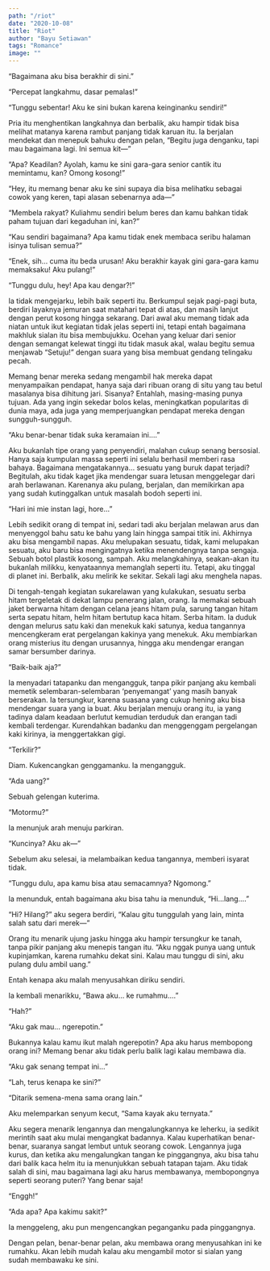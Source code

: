 ```yaml
---
path: "/riot"
date: "2020-10-08"
title: "Riot"
author: "Bayu Setiawan"
tags: "Romance"
image: ""
---
```

“Bagaimana aku bisa berakhir di sini.”

“Percepat langkahmu, dasar pemalas!”

“Tunggu sebentar! Aku ke sini bukan karena keinginanku sendiri!”

Pria itu menghentikan langkahnya dan berbalik, aku hampir tidak bisa melihat matanya karena  rambut panjang tidak karuan itu. Ia berjalan mendekat dan menepuk bahuku dengan pelan, “Begitu juga denganku, tapi mau bagaimana lagi. Ini semua kit—”

“Apa? Keadilan? Ayolah, kamu ke sini gara-gara senior cantik itu memintamu, kan? Omong kosong!”

“Hey, itu memang benar aku ke sini supaya dia bisa melihatku sebagai cowok yang keren, tapi alasan sebenarnya ada—”

“Membela rakyat? Kuliahmu sendiri belum beres dan kamu bahkan tidak paham tujuan dari kegaduhan ini, kan?”

“Kau sendiri bagaimana? Apa kamu tidak enek membaca seribu halaman isinya tulisan semua?”

“Enek, sih… cuma itu beda urusan! Aku berakhir kayak gini gara-gara kamu memaksaku! Aku pulang!”

“Tunggu dulu, hey! Apa kau dengar?!”

Ia tidak mengejarku, lebih baik seperti itu. Berkumpul sejak pagi-pagi buta, berdiri layaknya jemuran saat matahari tepat di atas, dan masih lanjut dengan perut kosong hingga sekarang. Dari awal aku memang tidak ada niatan untuk ikut kegiatan tidak jelas seperti ini, tetapi entah bagaimana makhluk sialan itu bisa membujukku. Ocehan yang keluar dari senior dengan semangat kelewat tinggi itu tidak masuk akal, walau begitu semua menjawab “Setuju!” dengan suara yang bisa membuat gendang telingaku pecah.

Memang benar mereka sedang mengambil hak mereka dapat menyampaikan pendapat, hanya saja dari ribuan orang di situ yang tau betul masalanya bisa dihitung jari. Sisanya? Entahlah, masing-masing punya tujuan. Ada yang ingin sekedar bolos kelas, meningkatkan popularitas di dunia maya, ada juga yang memperjuangkan pendapat mereka dengan sungguh-sungguh. 

“Aku benar-benar tidak suka keramaian ini….”

Aku bukanlah tipe orang yang penyendiri, malahan cukup senang bersosial. Hanya saja kumpulan massa seperti ini selalu berhasil memberi rasa bahaya. Bagaimana mengatakannya… sesuatu yang buruk dapat terjadi? Begitulah, aku tidak kaget jika mendengar suara letusan menggelegar dari arah berlawanan. Karenanya aku pulang, berjalan, dan memikirkan apa yang sudah kutinggalkan untuk masalah bodoh seperti ini.

“Hari ini mie instan lagi, hore…”

Lebih sedikit orang di tempat ini, sedari tadi aku berjalan melawan arus dan menyenggol bahu satu ke bahu yang lain hingga sampai titik ini. Akhirnya aku bisa mengambil napas. Aku melupakan sesuatu, tidak, kami melupakan sesuatu, aku baru bisa mengingatnya ketika menendengnya tanpa sengaja. Sebuah botol plastik kosong, sampah. Aku melangkahinya, seakan-akan itu bukanlah milikku, kenyataannya memanglah seperti itu. Tetapi, aku tinggal di planet ini. Berbalik, aku melirik ke sekitar. Sekali lagi aku menghela napas.

Di tengah-tengah kegiatan sukarelawan yang kulakukan, sesuatu serba hitam tergeletak di dekat lampu penerang jalan, orang. Ia memakai sebuah jaket berwarna hitam dengan celana jeans hitam pula, sarung tangan hitam serta sepatu hitam, helm hitam bertutup kaca hitam. Serba hitam. Ia duduk dengan melurus satu kaki dan menekuk kaki satunya, kedua tangannya mencengkeram erat pergelangan kakinya yang menekuk. Aku membiarkan orang misterius itu dengan urusannya, hingga aku mendengar erangan samar bersumber darinya.

“Baik-baik aja?”

Ia menyadari tatapanku dan mengangguk, tanpa pikir panjang aku kembali memetik selembaran-selembaran ‘penyemangat’ yang masih banyak berserakan. Ia tersungkur, karena suasana yang cukup hening aku bisa mendengar suara yang ia buat. Aku berjalan menuju orang itu, ia yang tadinya dalam keadaan berlutut kemudian terduduk dan erangan tadi kembali terdengar. Kurendahkan badanku dan menggenggam pergelangan kaki kirinya, ia menggertakkan gigi.

“Terkilir?”

Diam. Kukencangkan genggamanku. Ia mengangguk.

“Ada uang?”

Sebuah gelengan kuterima.

“Motormu?”

Ia menunjuk arah menuju parkiran.

“Kuncinya? Aku ak—”

Sebelum aku selesai, ia melambaikan kedua tangannya, memberi isyarat tidak.

“Tunggu dulu, apa kamu bisa atau semacamnya? Ngomong.”

Ia menunduk, entah bagaimana aku bisa tahu ia menunduk, “Hi…lang….”

“Hi? Hilang?” aku segera berdiri, “Kalau gitu tunggulah yang lain, minta salah satu dari merek—”

Orang itu menarik ujung jasku hingga aku hampir tersungkur ke tanah, tanpa pikir panjang aku menepis tangan itu.
“Aku nggak punya uang untuk kupinjamkan, karena rumahku dekat sini. Kalau mau tunggu di sini, aku pulang dulu ambil uang.”

Entah kenapa aku malah menyusahkan diriku sendiri.

Ia kembali menarikku, “Bawa aku… ke rumahmu….”

“Hah?”

“Aku gak mau… ngerepotin.”

Bukannya kalau kamu ikut malah ngerepotin? Apa aku harus membopong orang ini? Memang benar aku tidak perlu balik lagi kalau membawa dia.

“Aku gak senang tempat ini…”

“Lah, terus kenapa ke sini?”

“Ditarik semena-mena sama orang lain.”

Aku melemparkan senyum kecut, “Sama kayak aku ternyata.”

Aku segera menarik lengannya dan mengalungkannya ke leherku, ia sedikit merintih saat aku mulai mengangkat badannya. Kalau kuperhatikan benar-benar, suaranya sangat lembut untuk seorang cowok. Lengannya juga kurus, dan ketika aku mengalungkan tangan ke pinggangnya, aku bisa tahu dari balik kaca helm itu ia menunjukkan sebuah tatapan tajam. Aku tidak salah di sini, mau bagaimana lagi aku harus membawanya, membopongnya seperti seorang puteri? Yang benar saja!

“Enggh!”

“Ada apa? Apa kakimu sakit?”

Ia menggeleng, aku pun mengencangkan peganganku pada pinggangnya.

Dengan pelan, benar-benar pelan, aku membawa orang menyusahkan ini ke rumahku. Akan lebih mudah kalau aku mengambil motor si sialan yang sudah membawaku ke sini.
